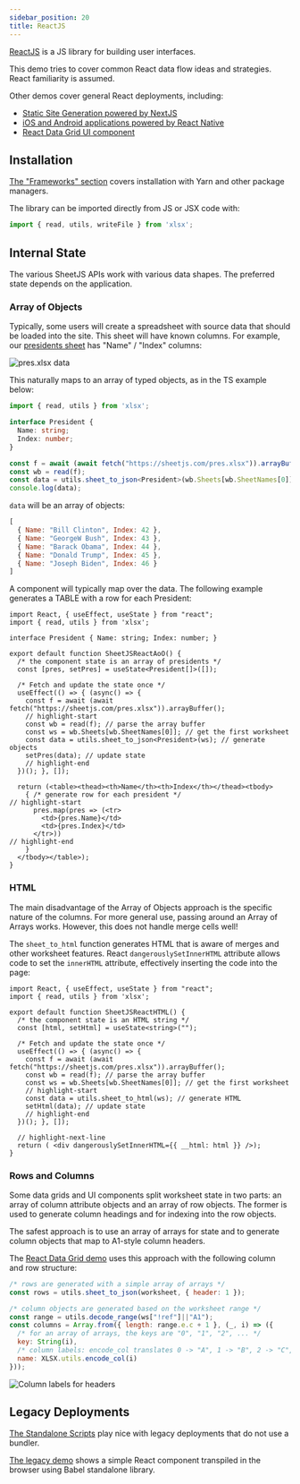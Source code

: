 ```yaml
---
sidebar_position: 20
title: ReactJS
---
```


[ReactJS](https://reactjs.org/) is a JS library for building user interfaces.

This demo tries to cover common React data flow ideas and strategies. React
familiarity is assumed.

Other demos cover general React deployments, including:

- [Static Site Generation powered by NextJS](./content#nextjs)
- [iOS and Android applications powered by React Native](./mobile#react-native)
- [React Data Grid UI component](./grid#react-data-grid)


## Installation

[The "Frameworks" section](../getting-started/installation/frameworks) covers
installation with Yarn and other package managers.

The library can be imported directly from JS or JSX code with:

```js
import { read, utils, writeFile } from 'xlsx';
```


## Internal State

The various SheetJS APIs work with various data shapes.  The preferred state
depends on the application.

### Array of Objects

Typically, some users will create a spreadsheet with source data that should be
loaded into the site.  This sheet will have known columns.  For example, our
[presidents sheet](https://sheetjs.com/pres.xlsx) has "Name" / "Index" columns:

![`pres.xlsx` data](pathname:///react/pres.png)

This naturally maps to an array of typed objects, as in the TS example below:

```ts
import { read, utils } from 'xlsx';

interface President {
  Name: string;
  Index: number;
}

const f = await (await fetch("https://sheetjs.com/pres.xlsx")).arrayBuffer();
const wb = read(f);
const data = utils.sheet_to_json<President>(wb.Sheets[wb.SheetNames[0]]);
console.log(data);
```

`data` will be an array of objects:

```js
[
  { Name: "Bill Clinton", Index: 42 },
  { Name: "GeorgeW Bush", Index: 43 },
  { Name: "Barack Obama", Index: 44 },
  { Name: "Donald Trump", Index: 45 },
  { Name: "Joseph Biden", Index: 46 }
]
```

A component will typically map over the data. The following example generates
a TABLE with a row for each President:

```tsx title="src/SheetJSReactAoO.tsx"
import React, { useEffect, useState } from "react";
import { read, utils } from 'xlsx';

interface President { Name: string; Index: number; }

export default function SheetJSReactAoO() {
  /* the component state is an array of presidents */
  const [pres, setPres] = useState<President[]>([]);

  /* Fetch and update the state once */
  useEffect(() => { (async() => {
    const f = await (await fetch("https://sheetjs.com/pres.xlsx")).arrayBuffer();
    // highlight-start
    const wb = read(f); // parse the array buffer
    const ws = wb.Sheets[wb.SheetNames[0]]; // get the first worksheet
    const data = utils.sheet_to_json<President>(ws); // generate objects
    setPres(data); // update state
    // highlight-end
  })(); }, []);

  return (<table><thead><th>Name</th><th>Index</th></thead><tbody>
    { /* generate row for each president */
// highlight-start
      pres.map(pres => (<tr>
        <td>{pres.Name}</td>
        <td>{pres.Index}</td>
      </tr>))
// highlight-end
    }
  </tbody></table>);
}
```

### HTML

The main disadvantage of the Array of Objects approach is the specific nature
of the columns.  For more general use, passing around an Array of Arrays works.
However, this does not handle merge cells well!

The `sheet_to_html` function generates HTML that is aware of merges and other
worksheet features.  React `dangerouslySetInnerHTML` attribute allows code to
set the `innerHTML` attribute, effectively inserting the code into the page:

```tsx title="src/SheetJSReactHTML.tsx"
import React, { useEffect, useState } from "react";
import { read, utils } from 'xlsx';

export default function SheetJSReactHTML() {
  /* the component state is an HTML string */
  const [html, setHtml] = useState<string>("");

  /* Fetch and update the state once */
  useEffect(() => { (async() => {
    const f = await (await fetch("https://sheetjs.com/pres.xlsx")).arrayBuffer();
    const wb = read(f); // parse the array buffer
    const ws = wb.Sheets[wb.SheetNames[0]]; // get the first worksheet
    // highlight-start
    const data = utils.sheet_to_html(ws); // generate HTML
    setHtml(data); // update state
    // highlight-end
  })(); }, []);

  // highlight-next-line
  return ( <div dangerouslySetInnerHTML={{ __html: html }} />);
}
```

### Rows and Columns

Some data grids and UI components split worksheet state in two parts: an array
of column attribute objects and an array of row objects.  The former is used to
generate column headings and for indexing into the row objects.

The safest approach is to use an array of arrays for state and to generate
column objects that map to A1-style column headers.

The [React Data Grid demo](./grid#rows-and-columns-state) uses this approach
with the following column and row structure:

```js
/* rows are generated with a simple array of arrays */
const rows = utils.sheet_to_json(worksheet, { header: 1 });

/* column objects are generated based on the worksheet range */
const range = utils.decode_range(ws["!ref"]||"A1");
const columns = Array.from({ length: range.e.c + 1 }, (_, i) => ({
  /* for an array of arrays, the keys are "0", "1", "2", ... */
  key: String(i),
  /* column labels: encode_col translates 0 -> "A", 1 -> "B", 2 -> "C", ... */
  name: XLSX.utils.encode_col(i)
}));

```

![Column labels for headers](pathname:///react/cols.png)



## Legacy Deployments

[The Standalone Scripts](../getting-started/installation/standalone) play nice
with legacy deployments that do not use a bundler.

[The legacy demo](pathname:///react/index.html) shows a simple React component
transpiled in the browser using Babel standalone library.